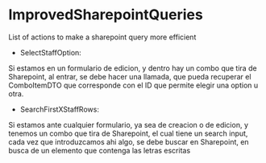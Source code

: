 # ImprovedSharepointQueries
List of actions to make a sharepoint query more efficient

- SelectStaffOption:
  
Si estamos en un formulario de edicion, y dentro hay un combo que tira de Sharepoint, al entrar, se debe hacer una llamada, que pueda recuperar el ComboItemDTO que corresponde con el ID que permite elegir una option u otra.
  
 - SearchFirstXStaffRows:
 
Si estamos ante cualquier formulario, ya sea de creacion o de edicion, y tenemos un combo que tira de Sharepoint, el cual tiene un search input, cada vez que introduzcamos ahi algo, se debe buscar en Sharepoint, en busca de un elemento que contenga las letras escritas
